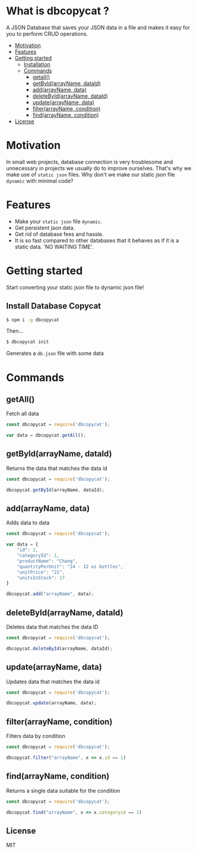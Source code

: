 # What is dbcopycat ?

A JSON Database that saves your JSON data in a file and makes it easy for you to perform CRUD operations.

<!-- TOC -->
- [Motivation](#motivation)
- [Features](#features)
- [Getting started](#getting-started)
    - [Installation](#install-database-copycat)
    - [Commands](#commands)
        - [getall()](#getall)
        - [getById(arrayName, dataId)](#getbyidarrayname-dataid)
        - [add(arrayName, data)](#addarrayname-data)
        - [deleteById(arrayName, dataId)](#deletebyidarrayname-dataid)
        - [update(arrayName, data)](#updatearrayname-data)
        - [filter(arrayName, condition)](#filterarrayname-condition)
        - [find(arrayName, condition)](#findarrayname-condition)
- [License](#license)
<!-- TOC -->

# Motivation

In small web projects, database connection is very troublesome and unnecessary in projects we usually do to improve ourselves. That's why we make use of `static json` files. Why don't we make our static json file `dynamic` with minimal code?

# Features

- Make your `static json` file `dynamic`.
- Get persistent json data.
- Get rid of database fees and hassle.
- It is so fast compared to other databases that it behaves as if it is a static data. 'NO WAITING TIME'.

# Getting started

Start converting your static json file to dynamic json file!
## Install Database Copycat

```sh
$ npm i -g dbcopycat
```

Then...

```sh
$ dbcopycat init
```
Generates a `db.json` file with some data
# Commands
##  getAll()
Fetch all data

```js
const dbcopycat = require('dbcopycat');

var data = dbcopycat.getAll();
``` 

##  getById(arrayName, dataId)
Returns the data that matches the data id

```js
const dbcopycat = require('dbcopycat');

dbcopycat.getById(arrayName, dataId);
```

##  add(arrayName, data)
Adds data to data
```js
const dbcopycat = require('dbcopycat');

var data = {
    "id": 2,
    "categoryId": 1,
    "productName": "Chang",
    "quantityPerUnit": "24 - 12 oz bottles",
    "unitPrice": "21",
    "unitsInStock": 17
}

dbcopycat.add("arrayName", data);
```

##  deleteById(arrayName, dataId)
Deletes data that matches the data ID

```js
const dbcopycat = require('dbcopycat');

dbcopycat.deleteById(arrayName, dataId);
```

##  update(arrayName, data)
Updates data that matches the data id

```js
const dbcopycat = require('dbcopycat');

dbcopycat.update(arrayName, data);
```

##  filter(arrayName, condition)
Filters data by condition

```js
const dbcopycat = require('dbcopycat');

dbcopycat.filter("arrayName", x => x.id == 1)
```

##  find(arrayName, condition)
Returns a single data suitable for the condition

```js
const dbcopycat = require('dbcopycat');

dbcopycat.find("arrayName", x => x.categoryid == 1)
```

## License

MIT
